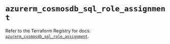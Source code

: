# `azurerm_cosmosdb_sql_role_assignment`

Refer to the Terraform Registry for docs: [`azurerm_cosmosdb_sql_role_assignment`](https://registry.terraform.io/providers/hashicorp/azurerm/4.22.0/docs/resources/cosmosdb_sql_role_assignment).
